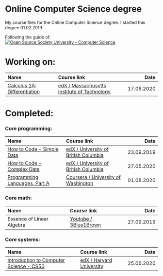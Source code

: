 # Online Computer Science degree
My course files for the Online Computer Science degree. I started this degree 01.02.2019.

Following the guide of: 
[![Open Source Society University - Computer Science](https://img.shields.io/badge/OSSU-computer--science-blue.svg)](https://github.com/ossu/computer-science)


# Working on:

| Name                                   | Course link                                  |      Date  |
| :------------------------------------- |:-------------------------------------------- |-----------:|
| [Calculus 1A: Differentiation][me11]   | [edX /  Massachusetts Institute of Technology][me12]  | 17.06.2020 |



[cp41]: Programming%20Languages/Part%20B/
[cp42]: https://www.coursera.org/learn/programming-languages-part-b

[cp41]: Programming%20Languages/Part%20C/
[cp42]: https://www.coursera.org/learn/programming-languages-part-c

[me11]: Calculus/1A%20Differentiation/
[me12]: https://www.edx.org/course/calculus-1a-differentiation





# Completed: 

### Core programming:

| Name                                   | Course link                                  |      Date  |
| :------------------------------------- |:-------------------------------------------- |-----------:|
| [How to Code - Simple Data][cp11]      | [edX / University of British Columbia][cp12] | 23.09.2019 |
| [How to Code - Complex Data][cp21]     | [edX / University of British Columbia][cp22] | 27.05.2020 |
| [Programming Languages, Part A][cp31]  | [Coursera / University of Washington][cp32]  | 01.08.2020 |

[cp11]: How%20to%20Code%20-%20Simple%20Data/
[cp12]: https://www.edx.org/course/how-code-simple-data-ubcx-htc1x#!

[cp21]: How%20to%20Code%20-%20Complex%20Data/
[cp22]: https://www.edx.org/course/how-code-complex-data-ubcx-htc2x

[cp31]: Programming%20Languages/Part%20A/
[cp32]: https://www.coursera.org/learn/programming-languages


### Core math:

| Name                                   | Course link                                  |      Date  |
| :------------------------------------- |:-------------------------------------------- |-----------:|
| Essence of Linear Algebra              | [Youtube / 3Blue1Brown][cm12]                | 27.09.2019 |


[cm12]: https://www.youtube.com/playlist?list=PLZHQObOWTQDPD3MizzM2xVFitgF8hE_ab


### Core systems:

| Name                                   | Course link                                  |      Date  |
| :------------------------------------- |:-------------------------------------------- |-----------:|
| [Introduction to Computer Science - CS50][cs11]     | [edX / Harvard University][cs12] | 25.06.2020 |

[cs11]: Introduction%20to%20Computer%20Science/
[cs12]: https://www.edx.org/course/cs50s-introduction-to-computer-science#!
